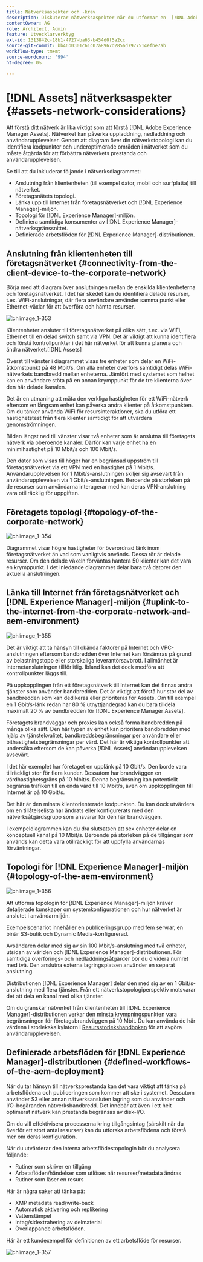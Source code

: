 ```yaml
---
title: Nätverksaspekter och -krav
description: Diskuterar nätverksaspekter när du utformar en  [!DNL Adobe Experience Manager Assets] distribution.
contentOwner: AG
role: Architect, Admin
feature: Utvecklarverktyg
exl-id: 1313842c-18b1-4727-ba63-b454d0f5a2cc
source-git-commit: bb46b0301c61c07a8967d285ad7977514efbe7ab
workflow-type: tm+mt
source-wordcount: '994'
ht-degree: 0%

---
```


# [!DNL Assets] nätverksaspekter {#assets-network-considerations}

Att förstå ditt nätverk är lika viktigt som att förstå [!DNL Adobe Experience Manager Assets]. Nätverket kan påverka uppladdning, nedladdning och användarupplevelser. Genom att diagram över din nätverkstopologi kan du identifiera kodpunkter och underoptimerade områden i nätverket som du måste åtgärda för att förbättra nätverkets prestanda och användarupplevelsen.

Se till att du inkluderar följande i nätverksdiagrammet:

* Anslutning från klientenheten (till exempel dator, mobil och surfplatta) till nätverket.
* Företagsnätets topologi.
* Länka upp till Internet från företagsnätverket och [!DNL Experience Manager]-miljön.
* Topologi för [!DNL Experience Manager]-miljön.
* Definiera samtidiga konsumenter av [!DNL Experience Manager]-nätverksgränssnittet.
* Definierade arbetsflöden för [!DNL Experience Manager]-distributionen.

## Anslutning från klientenheten till företagsnätverket {#connectivity-from-the-client-device-to-the-corporate-network}

Börja med att diagram över anslutningen mellan de enskilda klientenheterna och företagsnätverket. I det här skedet kan du identifiera delade resurser, t.ex. WiFi-anslutningar, där flera användare använder samma punkt eller Ethernet-växlar för att överföra och hämta resurser.

![chlimage_1-353](assets/chlimage_1-353.png)

Klientenheter ansluter till företagsnätverket på olika sätt, t.ex. via WiFi, Ethernet till en delad switch samt via VPN. Det är viktigt att kunna identifiera och förstå kontrollpunkter i det här nätverket för att kunna planera och ändra nätverket.[!DNL Assets]

Överst till vänster i diagrammet visas tre enheter som delar en WiFi-åtkomstpunkt på 48 Mbit/s. Om alla enheter överförs samtidigt delas WiFi-nätverkets bandbredd mellan enheterna. Jämfört med systemet som helhet kan en användare stöta på en annan krymppunkt för de tre klienterna över den här delade kanalen.

Det är en utmaning att mäta den verkliga hastigheten för ett WiFi-nätverk eftersom en långsam enhet kan påverka andra klienter på åtkomstpunkten. Om du tänker använda WiFi för resursinteraktioner, ska du utföra ett hastighetstest från flera klienter samtidigt för att utvärdera genomströmningen.

Bilden längst ned till vänster visar två enheter som är anslutna till företagets nätverk via oberoende kanaler. Därför kan varje enhet ha en minimihastighet på 10 Mbit/s och 100 Mbit/s.

Den dator som visas till höger har en begränsad uppström till företagsnätverket via ett VPN med en hastighet på 1 Mbit/s. Användarupplevelsen för 1 Mbit/s-anslutningen skiljer sig avsevärt från användarupplevelsen via 1 Gbit/s-anslutningen. Beroende på storleken på de resurser som användarna interagerar med kan deras VPN-anslutning vara otillräcklig för uppgiften.

## Företagets topologi {#topology-of-the-corporate-network}

![chlimage_1-354](assets/chlimage_1-354.png)

Diagrammet visar högre hastigheter för överordnad länk inom företagsnätverket än vad som vanligtvis används. Dessa rör är delade resurser. Om den delade växeln förväntas hantera 50 klienter kan det vara en krymppunkt. I det inledande diagrammet delar bara två datorer den aktuella anslutningen.

## Länka till Internet från företagsnätverket och [!DNL Experience Manager]-miljön {#uplink-to-the-internet-from-the-corporate-network-and-aem-environment}

![chlimage_1-355](assets/chlimage_1-355.png)

Det är viktigt att ta hänsyn till okända faktorer på Internet och VPC-anslutningen eftersom bandbredden över Internet kan försämras på grund av belastningstopp eller storskaliga leverantörsavbrott. I allmänhet är internetanslutningen tillförlitlig. Ibland kan det dock medföra att kontrollpunkter läggs till.

På uppkopplingen från ett företagsnätverk till Internet kan det finnas andra tjänster som använder bandbredden. Det är viktigt att förstå hur stor del av bandbredden som kan dedikeras eller prioriteras för Assets. Om till exempel en 1 Gbit/s-länk redan har 80 % utnyttjandegrad kan du bara tilldela maximalt 20 % av bandbredden för [!DNL Experience Manager Assets].

Företagets brandväggar och proxies kan också forma bandbredden på många olika sätt. Den här typen av enhet kan prioritera bandbredden med hjälp av tjänstekvalitet, bandbreddsbegränsningar per användare eller bithastighetsbegränsningar per värd. Det här är viktiga kontrollpunkter att undersöka eftersom de kan påverka [!DNL Assets] användarupplevelsen avsevärt.

I det här exemplet har företaget en upplänk på 10 Gbit/s. Den borde vara tillräckligt stor för flera kunder. Dessutom har brandväggen en värdhastighetsgräns på 10 Mbit/s. Denna begränsning kan potentiellt begränsa trafiken till en enda värd till 10 Mbit/s, även om uppkopplingen till Internet är på 10 Gbit/s.

Det här är den minsta klientorienterade kodpunkten. Du kan dock utvärdera om en tillåtelselista har ändrats eller konfigurerats med den nätverksåtgärdsgrupp som ansvarar för den här brandväggen.

I exempeldiagrammen kan du dra slutsatsen att sex enheter delar en konceptuell kanal på 10 Mbit/s. Beroende på storleken på de tillgångar som används kan detta vara otillräckligt för att uppfylla användarnas förväntningar.

## Topologi för [!DNL Experience Manager]-miljön {#topology-of-the-aem-environment}

![chlimage_1-356](assets/chlimage_1-356.png)

Att utforma topologin för [!DNL Experience Manager]-miljön kräver detaljerade kunskaper om systemkonfigurationen och hur nätverket är anslutet i användarmiljön.

Exempelscenariot innehåller en publiceringsgrupp med fem servrar, en binär S3-butik och Dynamic Media-konfigurerad.

Avsändaren delar med sig av sin 100 Mbit/s-anslutning med två enheter, utsidan av världen och [!DNL Experience Manager]-distributionen. För samtidiga överförings- och nedladdningsåtgärder bör du dividera numret med två. Den anslutna externa lagringsplatsen använder en separat anslutning.

Distributionen [!DNL Experience Manager] delar den med sig av en 1 Gbit/s-anslutning med flera tjänster. Från ett nätverkstopologiperspektiv motsvarar det att dela en kanal med olika tjänster.

Om du granskar nätverket från klientenheten till [!DNL Experience Manager]-distributionen verkar den minsta krympningspunkten vara begränsningen för företagsbrandväggen på 10 Mbit. Du kan använda de här värdena i storlekskalkylatorn i [Resursstorlekshandboken](assets-sizing-guide.md) för att avgöra användarupplevelsen.

## Definierade arbetsflöden för [!DNL Experience Manager]-distributionen {#defined-workflows-of-the-aem-deployment}

När du tar hänsyn till nätverksprestanda kan det vara viktigt att tänka på arbetsflödena och publiceringen som kommer att ske i systemet. Dessutom använder S3 eller annan nätverksansluten lagring som du använder och I/O-begäranden nätverksbandbredd. Det innebär att även i ett helt optimerat nätverk kan prestanda begränsas av disk-I/O.

Om du vill effektivisera processerna kring tillgångsintag (särskilt när du överför ett stort antal resurser) kan du utforska arbetsflödena och förstå mer om deras konfiguration.

När du utvärderar den interna arbetsflödestopologin bör du analysera följande:

* Rutiner som skriver en tillgång
* Arbetsflöden/händelser som utlöses när resurser/metadata ändras
* Rutiner som läser en resurs

Här är några saker att tänka på:

* XMP metadata read/write-back
* Automatisk aktivering och replikering
* Vattenstämpel
* Intag/sidextrahering av delmaterial
* Överlappande arbetsflöden.

Här är ett kundexempel för definitionen av ett arbetsflöde för resurser.

![chlimage_1-357](assets/chlimage_1-357.png)

